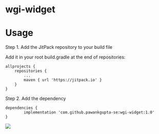# wgi-widget

# Usage

Step 1. Add the JitPack repository to your build file

Add it in your root build.gradle at the end of repositories:
	
  	allprojects {
		repositories {
			...
			maven { url 'https://jitpack.io' }
		}
	}

Step 2. Add the dependency

	dependencies {
	        implementation 'com.github.pawankgupta-se:wgi-widget:1.0'
	}
	
[![](https://jitpack.io/v/pawankgupta-se/wgi-widget.svg)](https://jitpack.io/#pawankgupta-se/wgi-widget)
